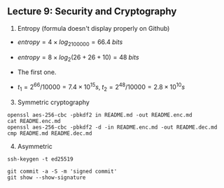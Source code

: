 ## Lecture 9: Security and Cryptography

1. Entropy (formula doesn't display properly on Github)

- $entropy=4\times log_2100000=66.4 \; bits$

- $entropy=8\times log_2(26+26+10)=48 \; bits$

- The first one.

- $t_1=2^{66}/10000=7.4\times10^{15}s, \; t_2=2^{48}/10000=2.8\times10^{10}s$

3. Symmetric cryptography

```shell
openssl aes-256-cbc -pbkdf2 in README.md -out README.enc.md
cat README.enc.md
openssl aes-256-cbc -pbkdf2 -d -in README.enc.md -out README.dec.md
cmp README.md README.dec.md
```

4. Asymmetric

```shell
ssh-keygen -t ed25519

git commit -a -S -m 'signed commit'
git show --show-signature
```



